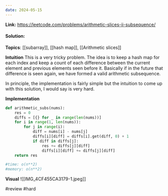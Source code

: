 ```yaml
---
date: 2024-05-15
---
```

**Link:** https://leetcode.com/problems/arithmetic-slices-ii-subsequence/
#### Solution:

**Topics**: [[subarray]], [[hash map]], [[Arithmetic slices]]

**Intuition**
This is a very tricky problem. The idea is to keep a hash map for each index and keep a count of each difference between the current element and previous elements seen before it. Basically if in the future that difference is seen again, we have formed a valid arithmetic subsequence.  

In principle, the implementation is fairly simple but the intuition to come up with this solution, I would say is very hard. 

**Implementation**
```python
def arithmetic_subs(nums):
	res = 0
	diffs = [{} for _ in range(len(nums))]
	for i in range(1, len(nums)):
		for j in range(i):
			diff = nums[i] - nums[j]
			diffs[i][diff] = diffs[i].get(diff, 0) + 1
			if diff in diffs[j]:
				res += diffs[j][diff]
				diffs[i][diff] += diffs[j][diff]
	return res

#time: o(n**2)
#memory: o(n**2)
```

**Visual** 
![[IMG_4CF455CA3179-1.jpeg]]


#review 
#hard 


